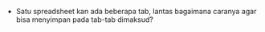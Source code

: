 - Satu spreadsheet kan ada beberapa tab, lantas bagaimana caranya agar 
bisa menyimpan pada tab-tab dimaksud?
